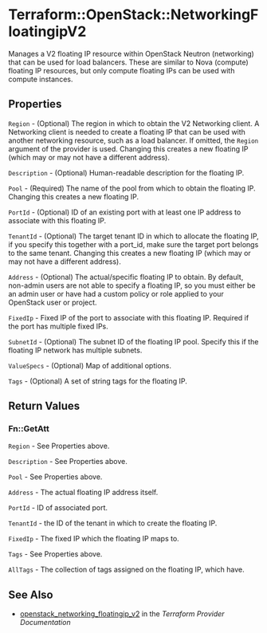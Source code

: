 # Terraform::OpenStack::NetworkingFloatingipV2

Manages a V2 floating IP resource within OpenStack Neutron (networking)
that can be used for load balancers.
These are similar to Nova (compute) floating IP resources,
but only compute floating IPs can be used with compute instances.

## Properties

`Region` - (Optional) The region in which to obtain the V2 Networking client.
A Networking client is needed to create a floating IP that can be used with
another networking resource, such as a load balancer. If omitted, the
`Region` argument of the provider is used. Changing this creates a new
floating IP (which may or may not have a different address).

`Description` - (Optional) Human-readable description for the floating IP.

`Pool` - (Required) The name of the pool from which to obtain the floating
IP. Changing this creates a new floating IP.

`PortId` - (Optional) ID of an existing port with at least one IP address to
associate with this floating IP.

`TenantId` - (Optional) The target tenant ID in which to allocate the floating
IP, if you specify this together with a port_id, make sure the target port
belongs to the same tenant. Changing this creates a new floating IP (which
may or may not have a different address).

`Address` - (Optional) The actual/specific floating IP to obtain. By default,
non-admin users are not able to specify a floating IP, so you must either be
an admin user or have had a custom policy or role applied to your OpenStack
user or project.

`FixedIp` - Fixed IP of the port to associate with this floating IP. Required if
the port has multiple fixed IPs.

`SubnetId` - (Optional) The subnet ID of the floating IP pool. Specify this if
the floating IP network has multiple subnets.

`ValueSpecs` - (Optional) Map of additional options.

`Tags` - (Optional) A set of string tags for the floating IP.


## Return Values

### Fn::GetAtt

`Region` - See Properties above.

`Description` - See Properties above.

`Pool` - See Properties above.

`Address` - The actual floating IP address itself.

`PortId` - ID of associated port.

`TenantId` - the ID of the tenant in which to create the floating IP.

`FixedIp` - The fixed IP which the floating IP maps to.

`Tags` - See Properties above.

`AllTags` - The collection of tags assigned on the floating IP, which have.

## See Also

* [openstack_networking_floatingip_v2](https://www.terraform.io/docs/providers/openstack/r/networking_floatingip_v2.html) in the _Terraform Provider Documentation_